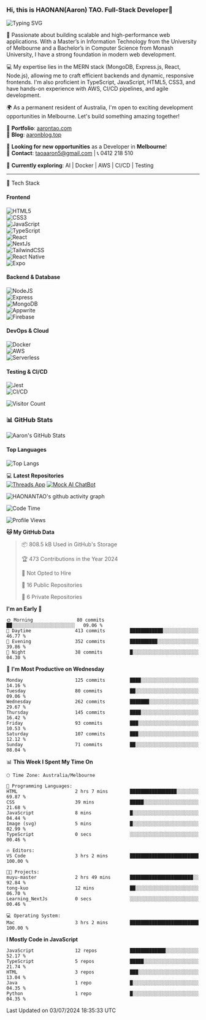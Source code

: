 ### Hi, this is HAONAN(Aaron) TAO. Full-Stack Developer👋
![Typing SVG](https://readme-typing-svg.herokuapp.com?lines=Keep%20coding;&center=true&width=300&height=50&color=blue&vCenter=true&fontSize=25&fontColor=black&duration=3000&pause=500)


🚀 Passionate about building scalable and high-performance web applications. With a Master’s in Information Technology from the University of Melbourne and a Bachelor’s in Computer Science from Monash University, I have a strong foundation in modern web development.

💻 My expertise lies in the MERN stack (MongoDB, Express.js, React, Node.js), allowing me to craft efficient backends and dynamic, responsive frontends. I'm also proficient in TypeScript, JavaScript, HTML5, CSS3, and have hands-on experience with AWS, CI/CD pipelines, and agile development.

🌍 As a permanent resident of Australia, I'm open to exciting development opportunities in Melbourne. Let's build something amazing together!

📌 **Portfolio**: [aarontao.com](https://www.aarontao.com/)            
📝 **Blog**: [aaronblog.top](https://www.aaronblog.top/)  

💼 **Looking for new opportunities** as a Developer in **Melbourne**!        
📩 **Contact**: taoaaron5@gmail.com | 📞 0412 218 510  

🌱 **Currently exploring**: AI | Docker | AWS | CI/CD | Testing  

<hr/>
🚀 Tech Stack

#### **Frontend**
![HTML5](https://img.shields.io/badge/-HTML5-E34F26?style=flat-square&logo=html5&logoColor=white)  
![CSS3](https://img.shields.io/badge/-CSS3-1572B6?style=flat-square&logo=css3&logoColor=white)  
![JavaScript](https://img.shields.io/badge/-JavaScript-F7DF1E?style=flat-square&logo=javascript&logoColor=black)  
![TypeScript](https://img.shields.io/badge/TypeScript-007ACC?style=for-the-badge&logo=typescript&logoColor=white)  
![React](https://img.shields.io/badge/React-61DAFB?style=for-the-badge&logo=react&logoColor=black)  
![NextJs](https://img.shields.io/badge/Next.js-000000?style=for-the-badge&logo=next.js&logoColor=white)  
![TailwindCSS](https://img.shields.io/badge/Tailwind_CSS-06B6D4?style=for-the-badge&logo=tailwind-css&logoColor=white)  
![React Native](https://img.shields.io/badge/React_Native-61DAFB?style=for-the-badge&logo=react&logoColor=black)  
![Expo](https://img.shields.io/badge/Expo-000020?style=for-the-badge&logo=expo&logoColor=white)  

#### **Backend & Database**
![NodeJS](https://img.shields.io/badge/Node.js-339933?style=for-the-badge&logo=node.js&logoColor=white)  
![Express](https://img.shields.io/badge/Express-000000?style=for-the-badge&logo=express&logoColor=white)  
![MongoDB](https://img.shields.io/badge/MongoDB-4EA94B?style=for-the-badge&logo=mongodb&logoColor=white)  
![Appwrite](https://img.shields.io/badge/Appwrite-F02E65?style=for-the-badge&logo=appwrite&logoColor=white)  
![Firebase](https://img.shields.io/badge/Firebase-FFCA28?style=for-the-badge&logo=firebase&logoColor=black)  

#### **DevOps & Cloud**
![Docker](https://img.shields.io/badge/Docker-2496ED?style=for-the-badge&logo=docker&logoColor=white)  
![AWS](https://img.shields.io/badge/AWS-FF9900?style=for-the-badge&logo=amazon-aws&logoColor=white)  
![Serverless](https://img.shields.io/badge/Serverless-FD5750?style=for-the-badge&logo=serverless&logoColor=white)  

#### **Testing & CI/CD**
![Jest](https://img.shields.io/badge/Testing-Jest-C21325?style=for-the-badge&logo=jest&logoColor=white)  
![CI/CD](https://img.shields.io/badge/CI/CD-0077B5?style=for-the-badge&logo=githubactions&logoColor=white)  

![Visitor Count](https://hits.seeyoufarm.com/api/count/incr/badge.svg?url=https%3A%2F%2Fgithub.com%2FHAONANTAO&count_bg=%2379C83D&title_bg=%23555555&icon=&icon_color=%23E7E7E7&title=visitors&edge_flat=false)

### 📊 GitHub Stats  


<img src="https://github-readme-stats.vercel.app/api?username=HAONANTAO&show_icons=true&theme=tokyonight&count_private=true&hide_border=true" alt="Aaron's GitHub Stats" />


#### **Top Languages**  
![Top Langs](https://github-readme-stats.vercel.app/api/top-langs/?username=HAONANTAO&layout=compact&theme=tokyonight&langs_count=6&hide=css,html)  



💻 **Latest Repositories**  
[![Threads App](https://img.shields.io/badge/-Threads%20App-00b894?style=flat-square&logo=github&logoColor=white)](https://github.com/HAONANTAO/threads_app)
[![Mock AI ChatBot](https://img.shields.io/badge/-Mock%20AI%20ChatBot-00b894?style=flat-square&logo=github&logoColor=white)](https://github.com/HAONANTAO/Mock_AI_ChatBot)

![HAONANTAO's github activity graph](https://github-readme-activity-graph.vercel.app/graph?username=HAONANTAO&theme=tokyo-night)



<!--START_SECTION:waka-->
![Code Time](http://img.shields.io/badge/Code%20Time-140%20hrs%209%20mins-blue)

![Profile Views](http://img.shields.io/badge/Profile%20Views-0-blue)

**🐱 My GitHub Data** 

> 📦 808.5 kB Used in GitHub's Storage 
 > 
> 🏆 473 Contributions in the Year 2024
 > 
> 🚫 Not Opted to Hire
 > 
> 📜 16 Public Repositories 
 > 
> 🔑 6 Private Repositories 
 > 
**I'm an Early 🐤** 

```text
🌞 Morning                80 commits          ██░░░░░░░░░░░░░░░░░░░░░░░   09.06 % 
🌆 Daytime                413 commits         ████████████░░░░░░░░░░░░░   46.77 % 
🌃 Evening                352 commits         ██████████░░░░░░░░░░░░░░░   39.86 % 
🌙 Night                  38 commits          █░░░░░░░░░░░░░░░░░░░░░░░░   04.30 % 
```
📅 **I'm Most Productive on Wednesday** 

```text
Monday                   125 commits         ████░░░░░░░░░░░░░░░░░░░░░   14.16 % 
Tuesday                  80 commits          ██░░░░░░░░░░░░░░░░░░░░░░░   09.06 % 
Wednesday                262 commits         ███████░░░░░░░░░░░░░░░░░░   29.67 % 
Thursday                 145 commits         ████░░░░░░░░░░░░░░░░░░░░░   16.42 % 
Friday                   93 commits          ███░░░░░░░░░░░░░░░░░░░░░░   10.53 % 
Saturday                 107 commits         ███░░░░░░░░░░░░░░░░░░░░░░   12.12 % 
Sunday                   71 commits          ██░░░░░░░░░░░░░░░░░░░░░░░   08.04 % 
```


📊 **This Week I Spent My Time On** 

```text
🕑︎ Time Zone: Australia/Melbourne

💬 Programming Languages: 
HTML                     2 hrs 7 mins        █████████████████░░░░░░░░   69.87 % 
CSS                      39 mins             █████░░░░░░░░░░░░░░░░░░░░   21.68 % 
JavaScript               8 mins              █░░░░░░░░░░░░░░░░░░░░░░░░   04.44 % 
Image (svg)              5 mins              █░░░░░░░░░░░░░░░░░░░░░░░░   02.99 % 
TypeScript               0 secs              ░░░░░░░░░░░░░░░░░░░░░░░░░   00.46 % 

🔥 Editors: 
VS Code                  3 hrs 2 mins        █████████████████████████   100.00 % 

🐱‍💻 Projects: 
muyu-master              2 hrs 49 mins       ███████████████████████░░   92.84 % 
tong-kuo                 12 mins             ██░░░░░░░░░░░░░░░░░░░░░░░   06.70 % 
Learning_NextJs          0 secs              ░░░░░░░░░░░░░░░░░░░░░░░░░   00.46 % 

💻 Operating System: 
Mac                      3 hrs 2 mins        █████████████████████████   100.00 % 
```

**I Mostly Code in JavaScript** 

```text
JavaScript               12 repos            █████████████░░░░░░░░░░░░   52.17 % 
TypeScript               5 repos             █████░░░░░░░░░░░░░░░░░░░░   21.74 % 
HTML                     3 repos             ███░░░░░░░░░░░░░░░░░░░░░░   13.04 % 
Java                     1 repo              █░░░░░░░░░░░░░░░░░░░░░░░░   04.35 % 
Python                   1 repo              █░░░░░░░░░░░░░░░░░░░░░░░░   04.35 % 
```



 Last Updated on 03/07/2024 18:35:33 UTC
<!--END_SECTION:waka-->





